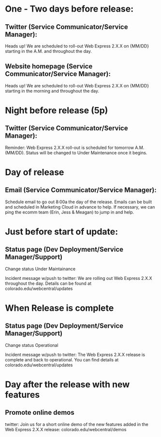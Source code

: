 # One - Two days before release:

## Twitter (Service Communicator/Service Manager): 
Heads up! We are scheduled to roll-out Web Express 2.X.X on {MM/DD} starting in the A.M. and throughout the day.

## Website homepage (Service Communicator/Service Manager): 
Heads up! We are scheduled to roll-out Web Express 2.X.X on {MM/DD} starting in the morning and throughout the day.

# Night before release (5p)

## Twitter (Service Communicator/Service Manager): 
Reminder: Web Express 2.X.X roll-out is scheduled for tomorrow A.M. (MM/DD). Status will be changed to Under Maintenance once it begins.

# Day of release

## Email (Service Communicator/Service Manager): 
Schedule email to go out 8:00a the day of the release. Emails can be built and scheduled in Marketing Cloud in advance to help. If necessary, we can ping the ecomm team (Erin, Jess & Meagan) to jump in and help.

# Just before start of update:

## Status page (Dev Deployment/Service Manager/Support)

Change status
Under Maintainance 

Incident message w/push to twitter: 
We are rolling out Web Express 2.X.X throughout the day. Details can be found at colorado.edu/webcentral/updates

# When Release is complete

## Status page (Dev Deployment/Service Manager/Support)

Change status
Operational

Incident message w/push to twitter: 
The Web Express 2.X.X release is complete and back to operational. You can find details at colorado.edu/webcentral/updates

# Day after the release with new features

## Promote online demos
twitter: Join us for a short online demo of the new features added in the Web Express 2.X.X release: colorado.edu/webcentral/demos 
